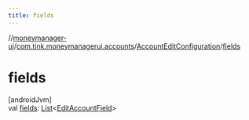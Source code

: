 ```yaml
---
title: fields
---
```

//[moneymanager-ui](../../../index.html)/[com.tink.moneymanagerui.accounts](../index.html)/[AccountEditConfiguration](index.html)/[fields](fields.html)



# fields



[androidJvm]\
val [fields](fields.html): [List](https://kotlinlang.org/api/latest/jvm/stdlib/kotlin.collections/-list/index.html)&lt;[EditAccountField](../-edit-account-field/index.html)&gt;




